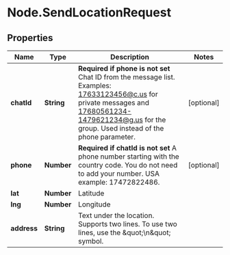 # Node.SendLocationRequest

## Properties

Name | Type | Description | Notes
------------ | ------------- | ------------- | -------------
**chatId** | **String** | **Required if phone is not set**  Chat ID from the message list. Examples: 17633123456@c.us for private messages and 17680561234-1479621234@g.us for the group. Used instead of the phone parameter. | [optional] 
**phone** | **Number** | **Required if chatId is not set**  A phone number starting with the country code. You do not need to add your number.   USA example: 17472822486. | [optional] 
**lat** | **Number** | Latitude | 
**lng** | **Number** | Longitude | 
**address** | **String** | Text under the location.  Supports two lines. To use two lines, use the \&quot;\\n\&quot; symbol. | 


